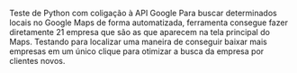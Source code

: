 Teste de Python com coligação à API Google
Para buscar determinados locais no Google Maps de forma automatizada, ferramenta consegue fazer diretamente 21 empresa que são as que aparecem na tela principal do Maps.
Testando para localizar uma maneira de conseguir baixar mais empresas em um único clique para otimizar a busca da empresa por clientes novos.
